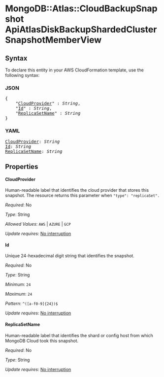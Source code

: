 # MongoDB::Atlas::CloudBackupSnapshot ApiAtlasDiskBackupShardedClusterSnapshotMemberView

## Syntax

To declare this entity in your AWS CloudFormation template, use the following syntax:

### JSON

<pre>
{
    "<a href="#cloudprovider" title="CloudProvider">CloudProvider</a>" : <i>String</i>,
    "<a href="#id" title="Id">Id</a>" : <i>String</i>,
    "<a href="#replicasetname" title="ReplicaSetName">ReplicaSetName</a>" : <i>String</i>
}
</pre>

### YAML

<pre>
<a href="#cloudprovider" title="CloudProvider">CloudProvider</a>: <i>String</i>
<a href="#id" title="Id">Id</a>: <i>String</i>
<a href="#replicasetname" title="ReplicaSetName">ReplicaSetName</a>: <i>String</i>
</pre>

## Properties

#### CloudProvider

Human-readable label that identifies the cloud provider that stores this snapshot. The resource returns this parameter when `"type": "replicaSet".`

_Required_: No

_Type_: String

_Allowed Values_: <code>AWS</code> | <code>AZURE</code> | <code>GCP</code>

_Update requires_: [No interruption](https://docs.aws.amazon.com/AWSCloudFormation/latest/UserGuide/using-cfn-updating-stacks-update-behaviors.html#update-no-interrupt)

#### Id

Unique 24-hexadecimal digit string that identifies the snapshot.

_Required_: No

_Type_: String

_Minimum_: <code>24</code>

_Maximum_: <code>24</code>

_Pattern_: <code>^([a-f0-9]{24})$</code>

_Update requires_: [No interruption](https://docs.aws.amazon.com/AWSCloudFormation/latest/UserGuide/using-cfn-updating-stacks-update-behaviors.html#update-no-interrupt)

#### ReplicaSetName

Human-readable label that identifies the shard or config host from which MongoDB Cloud took this snapshot.

_Required_: No

_Type_: String

_Update requires_: [No interruption](https://docs.aws.amazon.com/AWSCloudFormation/latest/UserGuide/using-cfn-updating-stacks-update-behaviors.html#update-no-interrupt)

